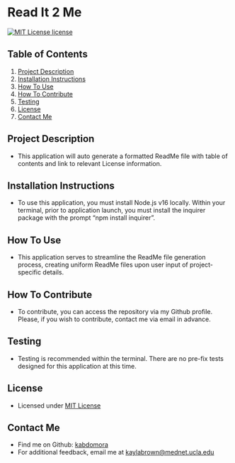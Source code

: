 # Read It 2 Me

  [![MIT License license](https://img.shields.io/badge/License-MIT%20License-blue.svg)](https://choosealicense.com/licenses/mit)

  ## Table of Contents
  1. [Project Description](#project-description)
  2. [Installation Instructions](#installation-instructions)
  3. [How To Use](#how-to-use)
  4. [How To Contribute](#how-to-contribute)
  6. [Testing](#testing)
  7. [License](#license)
  8. [Contact Me](#contact-me)

  ## Project Description
  * This application will auto generate a formatted ReadMe file with table of contents and link to relevant License information.

  ## Installation Instructions
  * To use this application, you must install Node.js v16 locally. Within your terminal, prior to application launch, you must install the inquirer package with the prompt “npm install inquirer”.

  ## How To Use
  * This application serves to streamline the ReadMe file generation process, creating uniform ReadMe files upon user input of project-specific details.

  ## How To Contribute
  * To contribute, you can access the repository via my Github profile. Please, if you wish to contribute, contact me via email in advance. 
  
  ## Testing
  * Testing is recommended within the terminal. There are no pre-fix tests designed for this application at this time. 

  ## License
  * Licensed under [MIT License](https://choosealicense.com/licenses/mit)
  

  ## Contact Me
  * Find me on Github: [kabdomora](http://github.com/kabdomora)
  * For additional feedback, email me at [kaylabrown@mednet.ucla.edu](mailto:kaylabrown@mednet.ucla.edu)

